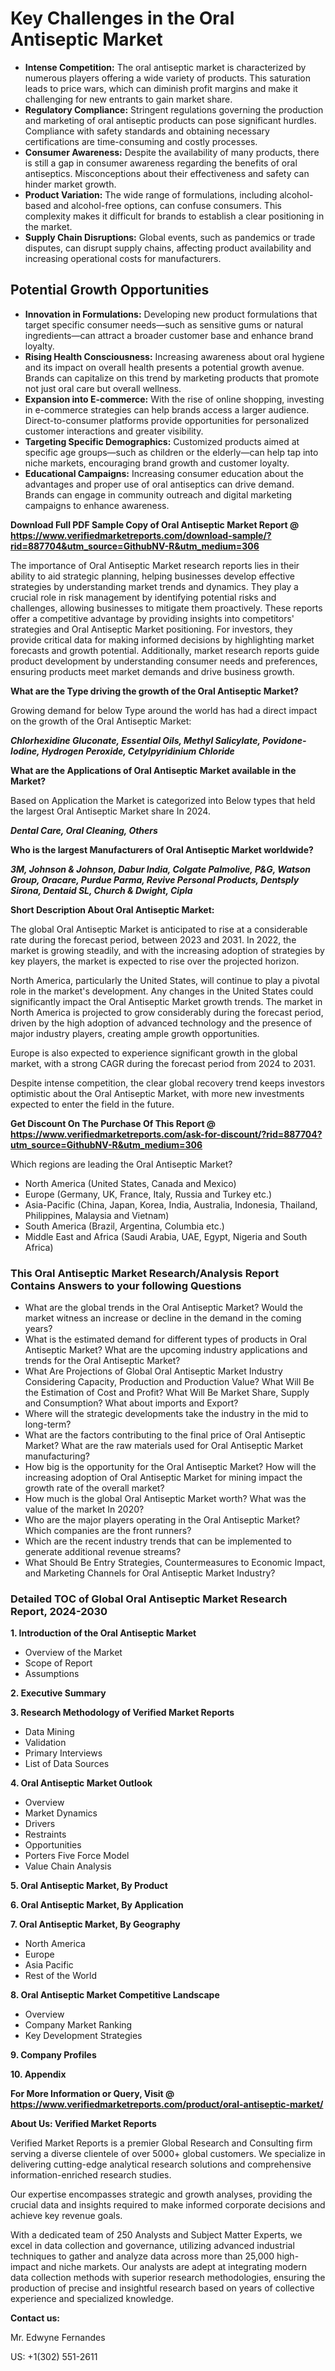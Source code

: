 <p class="">    <h1>Key Challenges in the Oral Antiseptic Market</h1>    <ul>        <li>            <strong>Intense Competition:</strong> The oral antiseptic market is characterized by numerous players offering a wide variety of products. This saturation leads to price wars, which can diminish profit margins and make it challenging for new entrants to gain market share.        </li>        <li>            <strong>Regulatory Compliance:</strong> Stringent regulations governing the production and marketing of oral antiseptic products can pose significant hurdles. Compliance with safety standards and obtaining necessary certifications are time-consuming and costly processes.        </li>        <li>            <strong>Consumer Awareness:</strong> Despite the availability of many products, there is still a gap in consumer awareness regarding the benefits of oral antiseptics. Misconceptions about their effectiveness and safety can hinder market growth.        </li>        <li>            <strong>Product Variation:</strong> The wide range of formulations, including alcohol-based and alcohol-free options, can confuse consumers. This complexity makes it difficult for brands to establish a clear positioning in the market.        </li>        <li>            <strong>Supply Chain Disruptions:</strong> Global events, such as pandemics or trade disputes, can disrupt supply chains, affecting product availability and increasing operational costs for manufacturers.        </li>    </ul>    <h2>Potential Growth Opportunities</h2>    <ul>        <li>            <strong>Innovation in Formulations:</strong> Developing new product formulations that target specific consumer needs—such as sensitive gums or natural ingredients—can attract a broader customer base and enhance brand loyalty.        </li>        <li>            <strong>Rising Health Consciousness:</strong> Increasing awareness about oral hygiene and its impact on overall health presents a potential growth avenue. Brands can capitalize on this trend by marketing products that promote not just oral care but overall wellness.        </li>        <li>            <strong>Expansion into E-commerce:</strong> With the rise of online shopping, investing in e-commerce strategies can help brands access a larger audience. Direct-to-consumer platforms provide opportunities for personalized customer interactions and greater visibility.        </li>        <li>            <strong>Targeting Specific Demographics:</strong> Customized products aimed at specific age groups—such as children or the elderly—can help tap into niche markets, encouraging brand growth and customer loyalty.        </li>        <li>            <strong>Educational Campaigns:</strong> Increasing consumer education about the advantages and proper use of oral antiseptics can drive demand. Brands can engage in community outreach and digital marketing campaigns to enhance awareness.        </li>    </ul></p><p class=""><strong>Download Full PDF Sample Copy of Oral Antiseptic Market Report @ <a href="https://www.verifiedmarketreports.com/download-sample/?rid=887704&utm_source=GithubNV-R&utm_medium=306" target="_blank">https://www.verifiedmarketreports.com/download-sample/?rid=887704&utm_source=GithubNV-R&utm_medium=306</a></strong></p><p>The importance of&nbsp;Oral Antiseptic Market research reports lies in their ability to aid strategic planning, helping businesses develop effective strategies by understanding market trends and dynamics. They play a crucial role in risk management by identifying potential risks and challenges, allowing businesses to mitigate them proactively. These reports offer a competitive advantage by providing insights into competitors' strategies and Oral Antiseptic Market positioning. For investors, they provide critical data for making informed decisions by highlighting market forecasts and growth potential. Additionally, market research reports guide product development by understanding consumer needs and preferences, ensuring products meet market demands and drive business growth.</p><p><strong>What are the&nbsp;Type driving the growth of the Oral Antiseptic Market?</strong></p><p id="" class="">Growing demand for below Type around the world has had a direct impact on the growth of the Oral Antiseptic Market:</p><p class=""><em><strong>Chlorhexidine Gluconate, Essential Oils, Methyl Salicylate, Povidone-Iodine, Hydrogen Peroxide, Cetylpyridinium Chloride</strong></em></p><p class=""><strong>What are the&nbsp;Applications&nbsp;of Oral Antiseptic Market available in the Market?</strong></p><p id="" class="">Based on Application the Market is categorized into Below types that held the largest Oral Antiseptic Market share In 2024.</p><p class=""><em><strong>Dental Care, Oral Cleaning, Others</strong></em></p><p class=""><strong>Who is the largest Manufacturers of Oral Antiseptic Market worldwide?</strong></p><p><em><strong>3M, Johnson & Johnson, Dabur India, Colgate Palmolive, P&G, Watson Group, Oracare, Purdue Parma, Revive Personal Products, Dentsply Sirona, Dentaid SL, Church & Dwight, Cipla</strong></em></p><p id="" class=""><strong>Short Description About Oral Antiseptic Market:</strong></p><p>The global Oral Antiseptic Market is anticipated to rise at a considerable rate during the forecast period, between 2023 and 2031. In 2022, the market is growing steadily, and with the increasing adoption of strategies by key players, the market is expected to rise over the projected horizon.</p><p>North America, particularly the United States, will continue to play a pivotal role in the market's development. Any changes in the United States could significantly impact the Oral Antiseptic Market growth trends. The market in North America is projected to grow considerably during the forecast period, driven by the high adoption of advanced technology and the presence of major industry players, creating ample growth opportunities.</p><p>Europe is also expected to experience significant growth in the global market, with a strong CAGR during the forecast period from 2024 to 2031.</p><p>Despite intense competition, the clear global recovery trend keeps investors optimistic about the Oral Antiseptic Market, with more new investments expected to enter the field in the future.</p><p id="" class=""><strong>Get Discount On The Purchase Of This Report @ <a href="https://www.verifiedmarketreports.com/ask-for-discount/?rid=887704?utm_source=GithubNV-R&utm_medium=306" target="_blank">https://www.verifiedmarketreports.com/ask-for-discount/?rid=887704?utm_source=GithubNV-R&utm_medium=306</a></strong></p><p class="">Which regions are leading the Oral Antiseptic Market?</p><ul><li>North America (United States, Canada and Mexico)</li><li>Europe (Germany, UK, France, Italy, Russia and Turkey etc.)</li><li>Asia-Pacific (China, Japan, Korea, India, Australia, Indonesia, Thailand, Philippines, Malaysia and Vietnam)</li><li>South America (Brazil, Argentina, Columbia etc.)</li><li>Middle East and Africa (Saudi Arabia, UAE, Egypt, Nigeria and South Africa)</li></ul><h3 id="" class="">This Oral Antiseptic Market Research/Analysis Report Contains Answers to your following Questions</h3><ul><li>What are the global trends in the Oral Antiseptic Market? Would the market witness an increase or decline in the demand in the coming years?</li><li>What is the estimated demand for different types of products in Oral Antiseptic Market? What are the upcoming industry applications and trends for the Oral Antiseptic Market?</li><li>What Are Projections of Global Oral Antiseptic Market Industry Considering Capacity, Production and Production Value? What Will Be the Estimation of Cost and Profit? What Will Be Market Share, Supply and Consumption? What about imports and Export?</li><li>Where will the strategic developments take the industry in the mid to long-term?</li><li>What are the factors contributing to the final price of Oral Antiseptic Market? What are the raw materials used for Oral Antiseptic Market manufacturing?</li><li>How big is the opportunity for the Oral Antiseptic Market? How will the increasing adoption of Oral Antiseptic Market for mining impact the growth rate of the overall market?</li><li>How much is the global Oral Antiseptic Market worth? What was the value of the market In 2020?</li><li>Who are the major players operating in the Oral Antiseptic Market? Which companies are the front runners?</li><li>Which are the recent industry trends that can be implemented to generate additional revenue streams?</li><li>What Should Be Entry Strategies, Countermeasures to Economic Impact, and Marketing Channels for Oral Antiseptic Market Industry?</li></ul><h3 id="" class="">Detailed TOC of Global Oral Antiseptic Market Research Report, 2024-2030</h3><p id="" class=""><strong>1. Introduction of the Oral Antiseptic Market</strong></p><ul><li>Overview of the Market</li><li>Scope of Report</li><li>Assumptions</li></ul><p id="" class=""><strong>2. Executive Summary</strong></p><p id="" class=""><strong>3. Research Methodology of Verified Market Reports</strong></p><ul><li>Data Mining</li><li>Validation</li><li>Primary Interviews</li><li>List of Data Sources</li></ul><p id="" class=""><strong>4. Oral Antiseptic Market Outlook</strong></p><ul><li>Overview</li><li>Market Dynamics</li><li>Drivers</li><li>Restraints</li><li>Opportunities</li><li>Porters Five Force Model</li><li>Value Chain Analysis</li></ul><p id="" class=""><strong>5. Oral Antiseptic Market, By Product</strong></p><p id="" class=""><strong>6. Oral Antiseptic Market, By Application</strong></p><p id="" class=""><strong>7. Oral Antiseptic Market, By Geography</strong></p><ul><li>North America</li><li>Europe</li><li>Asia Pacific</li><li>Rest of the World</li></ul><p id="" class=""><strong>8. Oral Antiseptic Market Competitive Landscape</strong></p><ul><li>Overview</li><li>Company Market Ranking</li><li>Key Development Strategies</li></ul><p id="" class=""><strong>9. Company Profiles</strong></p><p id="" class=""><strong>10. Appendix</strong></p><p id="" class=""><strong>For More Information or Query, Visit @ <a href="https://www.verifiedmarketreports.com/product/oral-antiseptic-market/" target="_blank">https://www.verifiedmarketreports.com/product/oral-antiseptic-market/</a></strong></p><p id="" class=""><strong>About Us: Verified Market Reports</strong></p><p id="" class="">Verified Market Reports is a premier Global Research and Consulting firm serving a diverse clientele of over 5000+ global customers. We specialize in delivering cutting-edge analytical research solutions and comprehensive information-enriched research studies.</p><p id="" class="">Our expertise encompasses strategic and growth analyses, providing the crucial data and insights required to make informed corporate decisions and achieve key revenue goals.</p><p id="" class="">With a dedicated team of 250 Analysts and Subject Matter Experts, we excel in data collection and governance, utilizing advanced industrial techniques to gather and analyze data across more than 25,000 high-impact and niche markets. Our analysts are adept at integrating modern data collection methods with superior research methodologies, ensuring the production of precise and insightful research based on years of collective experience and specialized knowledge.</p><p id="" class=""><strong>Contact us:</strong></p><p id="" class="">Mr. Edwyne Fernandes</p><p id="" class="">US: +1(302) 551-2611</p>
